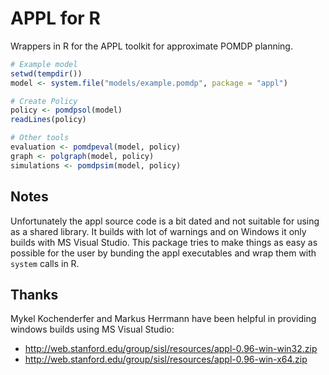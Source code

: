 # APPL for R

Wrappers in R for the APPL toolkit for approximate POMDP planning.

```r
# Example model
setwd(tempdir())
model <- system.file("models/example.pomdp", package = "appl")

# Create Policy
policy <- pomdpsol(model)
readLines(policy)

# Other tools
evaluation <- pomdpeval(model, policy)
graph <- polgraph(model, policy)
simulations <- pomdpsim(model, policy)
```

## Notes

Unfortunately the appl source code is a bit dated and not suitable for using as a shared library. It builds with lot of warnings and on Windows it only builds with MS Visual Studio. This package tries to make things as easy as possible for the user by bunding the appl executables and wrap them with `system` calls in R.

## Thanks

Mykel Kochenderfer and Markus Herrmann have been helpful in providing windows builds
using MS Visual Studio:

 - http://web.stanford.edu/group/sisl/resources/appl-0.96-win-win32.zip
 - http://web.stanford.edu/group/sisl/resources/appl-0.96-win-x64.zip
